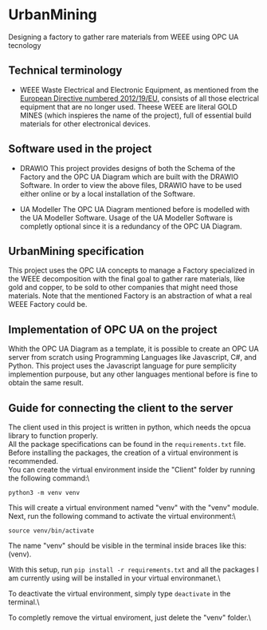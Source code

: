 # UrbanMining

Designing a factory to gather rare materials from WEEE using OPC UA tecnology

## Technical terminology

- WEEE
    Waste Electrical and Electronic Equipment, as mentioned from the [European Directive numbered 2012/19/EU,](https://en.wikipedia.org/wiki/Waste_Electrical_and_Electronic_Equipment_Directive) consists of all those electrical equipment that are no longer used.
    Theese WEEE are literal GOLD MINES (which inspieres the name of the project), full of essential build materials for other electronical devices.

## Software used in the project

- DRAWIO
    This project provides designs of both the Schema of the Factory and the OPC UA Diagram which are built with the DRAWIO Software.
    In order to view the above files, DRAWIO have to be used either online or by a local installation of the Software.

- UA Modeller
    The OPC UA Diagram mentioned before is modelled with the UA Modeller Software.
    Usage of the UA Modeller Software is completly optional since it is a redundancy of the OPC UA Diagram.

## UrbanMining specification

This project uses the OPC UA concepts to manage a Factory specialized in the WEEE decomposition with the final goal to gather rare materials, like gold and copper, to be sold to other companies that might need those materials.
Note that the mentioned Factory is an abstraction of what a real WEEE Factory could be.

## Implementation of OPC UA on the project

Whith the OPC UA Diagram as a template, it is possible to create an OPC UA server from scratch using Programming Languages like Javascript, C#, and Python.
This project uses the Javascript language for pure semplicity implemention purpouse, but any other languages mentional before is fine to obtain the same result.

## Guide for connecting the client to the server

The client used in this project is written in python, which needs the opcua library to function properly.\
All the package specifications can be found in the ```requirements.txt``` file.\
Before installing the packages, the creation of a virtual environment is recommended.\
You can create the virtual environment inside the "Client" folder by running the following command:\

```python3 -m venv venv```

This will create a virtual environment named "venv" with the "venv" module.\
Next, run the following command to activate the virtual environment:\

```source venv/bin/activate```

The name "venv" should be visible in the terminal inside braces like this: (venv).

With this setup, run ```pip install -r requirements.txt``` and all the packages I am currently using will be installed in your virtual environmanet.\

To deactivate the virtual environment, simply type ```deactivate``` in the terminal.\

To completly remove the virtual enviroment, just delete the "venv" folder.\
